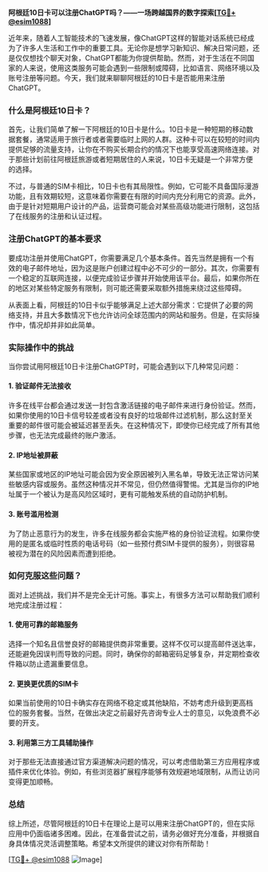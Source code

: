 **阿根廷10日卡可以注册ChatGPT吗？——一场跨越国界的数字探索[[TG💪+ @esim1088](https://t.me/s/esim1088)]**

近年来，随着人工智能技术的飞速发展，像ChatGPT这样的智能对话系统已经成为了许多人生活和工作中的重要工具。无论你是想学习新知识、解决日常问题，还是仅仅想找个聊天对象，ChatGPT都能为你提供帮助。然而，对于生活在不同国家的人来说，使用这类服务可能会遇到一些限制或障碍，比如语言、网络环境以及账号注册等问题。今天，我们就来聊聊阿根廷的10日卡是否能用来注册ChatGPT。

### 什么是阿根廷10日卡？

首先，让我们简单了解一下阿根廷的10日卡是什么。10日卡是一种短期的移动数据套餐，通常适用于旅行者或者需要临时上网的人群。这种卡可以在较短的时间内提供足够的流量支持，让你在不购买长期合约的情况下也能享受高速网络连接。对于那些计划前往阿根廷旅游或者短期居住的人来说，10日卡无疑是一个非常方便的选择。

不过，与普通的SIM卡相比，10日卡也有其局限性。例如，它可能不具备国际漫游功能，且有效期较短，这意味着你需要在有限的时间内充分利用它的资源。此外，由于是针对短期用户设计的产品，运营商可能会对某些高级功能进行限制，这包括了在线服务的注册和认证过程。

### 注册ChatGPT的基本要求

要成功注册并使用ChatGPT，你需要满足几个基本条件。首先当然是拥有一个有效的电子邮件地址，因为这是账户创建过程中必不可少的一部分。其次，你需要有一个稳定的互联网连接，以便完成验证步骤并开始使用该平台。最后，如果你所在的地区对某些特定服务有限制，则可能还需要采取额外措施来绕过这些障碍。

从表面上看，阿根廷的10日卡似乎能够满足上述大部分需求：它提供了必要的网络支持，并且大多数情况下也允许访问全球范围内的网站和服务。但是，在实际操作中，情况却并非如此简单。

### 实际操作中的挑战

当你尝试用阿根廷10日卡注册ChatGPT时，可能会遇到以下几种常见问题：

#### 1. 验证邮件无法接收
许多在线平台都会通过发送一封包含激活链接的电子邮件来进行身份验证。然而，如果你使用的10日卡信号较差或者没有良好的垃圾邮件过滤机制，那么这封至关重要的邮件很可能会被延迟甚至丢失。在这种情况下，即使你已经完成了所有其他步骤，也无法完成最终的账户激活。

#### 2. IP地址被屏蔽
某些国家或地区的IP地址可能会因为安全原因被列入黑名单，导致无法正常访问某些敏感内容或服务。虽然这种情况并不常见，但仍然值得警惕。尤其是当你的IP地址属于一个被认为是高风险区域时，更有可能触发系统的自动防护机制。

#### 3. 账号滥用检测
为了防止恶意行为的发生，许多在线服务都会实施严格的身份验证流程。如果你使用的是匿名或临时性质的电话号码（如一些预付费SIM卡提供的服务），则很容易被视为潜在的风险因素而遭到拒绝。

### 如何克服这些问题？

面对上述挑战，我们并不是完全无计可施。事实上，有很多方法可以帮助我们顺利地完成注册过程：

#### 1. 使用可靠的邮箱服务
选择一个知名且信誉良好的邮箱提供商非常重要。这样不仅可以提高邮件送达率，还能避免因误判而导致的问题。同时，确保你的邮箱密码足够复杂，并定期检查收件箱以防止遗漏重要信息。

#### 2. 更换更优质的SIM卡
如果当前使用的10日卡确实存在网络不稳定或其他缺陷，不妨考虑升级到更高档位的服务套餐。当然，在做出决定之前最好先咨询专业人士的意见，以免浪费不必要的开支。

#### 3. 利用第三方工具辅助操作
对于那些无法直接通过官方渠道解决问题的情况，可以考虑借助第三方应用程序或插件来优化体验。例如，有些浏览器扩展程序能够有效规避地域限制，从而让访问变得更加顺畅。

### 总结

综上所述，尽管阿根廷的10日卡在理论上是可以用来注册ChatGPT的，但在实际应用中仍面临诸多困难。因此，在准备尝试之前，请务必做好充分准备，并根据自身具体情况灵活调整策略。希望本文所提供的建议对你有所帮助！

[[TG💪+ @esim1088](https://t.me/s/esim1088) ![Image](https://i.postimg.cc/4NQfJmqS/Snipaste-2025-05-13-00-14-12.png)]